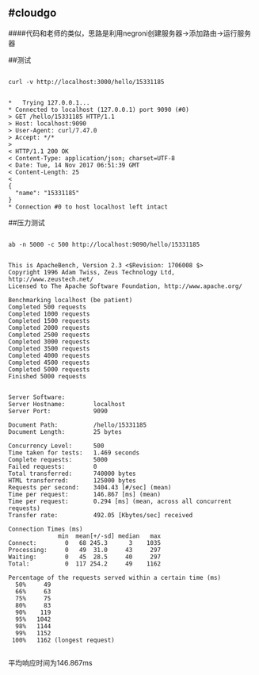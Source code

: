 #cloudgo
--------------------------------------------------------------------------------
####代码和老师的类似，思路是利用negroni创建服务器->添加路由->运行服务器

##测试
<pre><code>
curl -v http://localhost:3000/hello/15331185
</code></pre>

<pre><code>
*   Trying 127.0.0.1...
* Connected to localhost (127.0.0.1) port 9090 (#0)
> GET /hello/15331185 HTTP/1.1
> Host: localhost:9090
> User-Agent: curl/7.47.0
> Accept: */*
> 
< HTTP/1.1 200 OK
< Content-Type: application/json; charset=UTF-8
< Date: Tue, 14 Nov 2017 06:51:39 GMT
< Content-Length: 25
< 
{
  "name": "15331185"
}
* Connection #0 to host localhost left intact
</code></pre>

##压力测试
<pre><code>
ab -n 5000 -c 500 http://localhost:9090/hello/15331185
</code></pre>
<pre><code>
This is ApacheBench, Version 2.3 <$Revision: 1706008 $>
Copyright 1996 Adam Twiss, Zeus Technology Ltd, http://www.zeustech.net/
Licensed to The Apache Software Foundation, http://www.apache.org/

Benchmarking localhost (be patient)
Completed 500 requests
Completed 1000 requests
Completed 1500 requests
Completed 2000 requests
Completed 2500 requests
Completed 3000 requests
Completed 3500 requests
Completed 4000 requests
Completed 4500 requests
Completed 5000 requests
Finished 5000 requests


Server Software:        
Server Hostname:        localhost
Server Port:            9090

Document Path:          /hello/15331185
Document Length:        25 bytes

Concurrency Level:      500
Time taken for tests:   1.469 seconds
Complete requests:      5000
Failed requests:        0
Total transferred:      740000 bytes
HTML transferred:       125000 bytes
Requests per second:    3404.43 [#/sec] (mean)
Time per request:       146.867 [ms] (mean)
Time per request:       0.294 [ms] (mean, across all concurrent requests)
Transfer rate:          492.05 [Kbytes/sec] received

Connection Times (ms)
              min  mean[+/-sd] median   max
Connect:        0   68 245.3      3    1035
Processing:     0   49  31.0     43     297
Waiting:        0   45  28.5     40     297
Total:          0  117 254.2     49    1162

Percentage of the requests served within a certain time (ms)
  50%     49
  66%     63
  75%     75
  80%     83
  90%    119
  95%   1042
  98%   1144
  99%   1152
 100%   1162 (longest request)
 </code></pre>
平均响应时间为146.867ms
